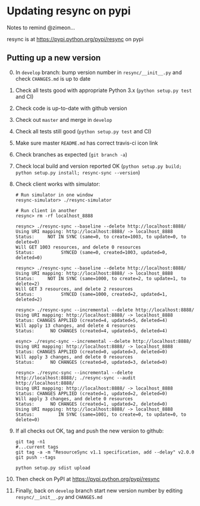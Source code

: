# Updating resync on pypi

Notes to remind @zimeon...

resync is at <https://pypi.python.org/pypi/resync> on pypi

## Putting up a new version

0. In `develop` branch: bump version number in `resync/__init__.py` and check `CHANGES.md` is up to date
1. Check all tests good with appropriate Python 3.x (`python setup.py test` and CI)
2. Check code is up-to-date with github version
3. Check out `master` and merge in `develop`
4. Check all tests still good (`python setup.py test` and CI)
5. Make sure master `README.md` has correct travis-ci icon link
6. Check branches as expected (`git branch -a`)
7. Check local build and version reported OK (`python setup.py build; python setup.py install; resync-sync --version`)
8. Check client works with simulator:

   ```
   # Run simulator in one window
   resync-simulator> ./resync-simulator

   # Run client in another
   resync> rm -rf localhost_8888

   resync> ./resync-sync --baseline --delete http://localhost:8888/
   Using URI mapping: http://localhost:8888/ -> localhost_8888
   Status:     NOT IN SYNC (same=0, to create=1003, to update=0, to delete=0)
   Will GET 1003 resources, and delete 0 resources
   Status:          SYNCED (same=0, created=1003, updated=0, deleted=0)

   resync> ./resync-sync --baseline --delete http://localhost:8888/
   Using URI mapping: http://localhost:8888/ -> localhost_8888
   Status:     NOT IN SYNC (same=1000, to create=2, to update=1, to delete=2)
   Will GET 3 resources, and delete 2 resources
   Status:          SYNCED (same=1000, created=2, updated=1, deleted=2)

   resync> ./resync-sync --incremental --delete http://localhost:8888/
   Using URI mapping: http://localhost:8888/ -> localhost_8888
   Status: CHANGES APPLIED (created=4, updated=5, deleted=4)
   Will apply 13 changes, and delete 4 resources
   Status:      NO CHANGES (created=4, updated=5, deleted=4)

   esync> ./resync-sync --incremental --delete http://localhost:8888/
   Using URI mapping: http://localhost:8888/ -> localhost_8888
   Status: CHANGES APPLIED (created=0, updated=3, deleted=0)
   Will apply 3 changes, and delete 0 resources
   Status:      NO CHANGES (created=0, updated=3, deleted=0)

   resync> ./resync-sync --incremental --delete http://localhost:8888/; ./resync-sync --audit http://localhost:8888/
   Using URI mapping: http://localhost:8888/ -> localhost_8888
   Status: CHANGES APPLIED (created=1, updated=2, deleted=0)
   Will apply 3 changes, and delete 0 resources
   Status:      NO CHANGES (created=1, updated=2, deleted=0)
   Using URI mapping: http://localhost:8888/ -> localhost_8888
   Status:         IN SYNC (same=1001, to create=0, to update=0, to delete=0)
   ```

9. If all checks out OK, tag and push the new version to github:

    ```
    git tag -n1
    #...current tags
    git tag -a -m "ResourceSync v1.1 specification, add --delay" v2.0.0
    git push --tags

    python setup.py sdist upload
    ```

10. Then check on PyPI at <https://pypi.python.org/pypi/resync>
11. Finally, back on `develop` branch start new version number by editing `resync/__init__.py` and `CHANGES.md`
